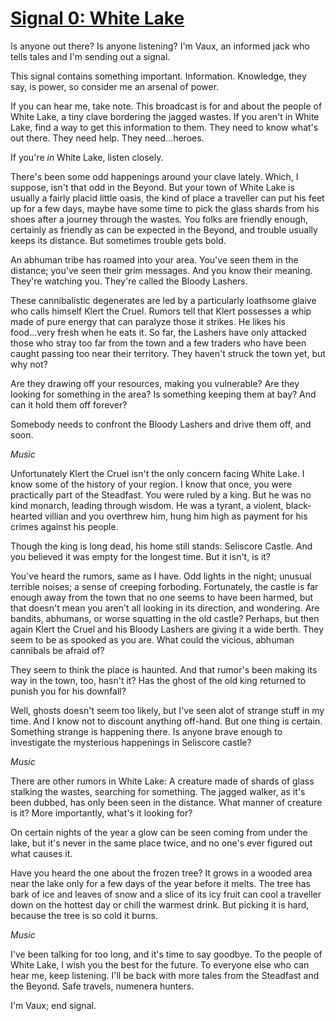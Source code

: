 # [Signal 0: White Lake](http://numenerathesignal.blogspot.com/2013/09/signal-0-white-lake.html)

Is anyone out there? Is anyone listening? I'm Vaux, an informed jack who tells
tales and I'm sending out a signal.

This signal contains something important. Information. Knowledge, they say, is
power, so consider me an arsenal of power.

If you can hear me, take note. This broadcast is for and about the people of
White Lake, a tiny clave bordering the jagged wastes. If you aren't in White
Lake, find a way to get this information to them. They need to know what's out
there. They need help. They need...heroes.

If you're *in* White Lake, listen closely.

There's been some odd happenings around your clave lately. Which, I suppose,
isn't that odd in the Beyond. But your town of White Lake is usually a fairly
placid little oasis, the kind of place a traveller can put his feet up for a
few days, maybe have some time to pick the glass shards from his shoes after
a journey through the wastes. You folks are friendly enough, certainly as
friendly as can be expected in the Beyond, and trouble usually keeps its
distance. But sometimes trouble gets bold.

An abhuman tribe has roamed into your area. You've seen them in the distance;
you've seen their grim messages. And you know their meaning. They're watching
you. They're called the Bloody Lashers.

These cannibalistic degenerates are led by a particularly loathsome glaive who
calls himself Klert the Cruel. Rumors tell that Klert possesses a whip made of
pure energy that can paralyze those it strikes. He likes his food...very fresh
when he eats it. So far, the Lashers have only attacked those who stray too far
from the town and a few traders who have been caught passing too near their
territory. They haven't struck the town yet, but why not?

Are they drawing off your resources, making you vulnerable? Are they looking
for something in the area? Is something keeping them at bay? And can it hold
them off forever?

Somebody needs to confront the Bloody Lashers and drive them off, and soon.

*Music*

Unfortunately Klert the Cruel isn't the only concern facing White Lake. I know
some of the history of your region. I know that once, you were practically part
of the Steadfast. You were ruled by a king. But he was no kind monarch, leading
through wisdom. He was a tyrant, a violent, black-hearted villian and you
overthrew him, hung him high as payment for his crimes against his people.

Though the king is long dead, his home still stands: Seliscore Castle. And you
believed it was empty for the longest time. But it isn't, is it?

You've heard the rumors, same as I have. Odd lights in the night; unusual
terrible noises; a sense of creeping forboding. Fortunately, the castle is far
enough away from the town that no one seems to have been harmed, but that
doesn't mean you aren't all looking in its direction, and wondering. Are
bandits, abhumans, or worse squatting in the old castle? Perhaps, but then
again Klert the Cruel and his Bloody Lashers are giving it a wide berth. They
seem to be as spooked as you are. What could the vicious, abhuman cannibals be
afraid of?

They seem to think the place is haunted. And that rumor's been making its way
in the town, too, hasn't it? Has the ghost of the old king returned to punish
you for his downfall?

Well, ghosts doesn't seem too likely, but I've seen alot of strange stuff in my
time. And I know not to discount anything off-hand. But one thing is certain.
Something strange is happening there. Is anyone brave enough to investigate the
mysterious happenings in Seliscore castle?

*Music*

There are other rumors in White Lake: A creature made of shards of glass
stalking the wastes, searching for something. The jagged walker, as it's been
dubbed, has only been seen in the distance. What manner of creature is it? More
importantly, what's it looking for?

On certain nights of the year a glow can be seen coming from under the lake,
but it's never in the same place twice, and no one's ever figured out what
causes it.

Have you heard the one about the frozen tree? It grows in a wooded area near
the lake only for a few days of the year before it melts. The tree has bark of
ice and leaves of snow and a slice of its icy fruit can cool a traveller down
on the hottest day or chill the warmest drink. But picking it is hard, because
the tree is so cold it burns.

*Music*

I've been talking for too long, and it's time to say goodbye. To the people of
White Lake, I wish you the best for the future. To everyone else who can hear
me, keep listening. I'll be back with more tales from the Steadfast and the
Beyond. Safe travels, numenera hunters.

I'm Vaux; end signal.
